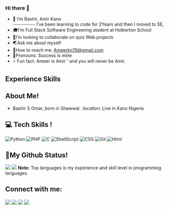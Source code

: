 ### Hi there 👐
-  🎉 I’m Bashir, Amir Kano  
----------- I’ve been learning to code for 2Years and then I moved to SE, 
- 🎓I’m Full Stack Software Engineering student at  Holberton School 
- 👥I’m looking to collaborate on quiz Web projects 
- 🌏Ask me about myself 
- 💌How to reach me: Ameerkn76@gmail.com 
- 🙂Pronouns: Success is mine  
- ⚡ Fun fact:  Ameer  is Amir ' and you will never be Amir.

##  Experience Skills  

##  About Me!
-  Bashir S Omar, born in Shawwal. 
:location: Live in Kano Nigeria  

## :computer: Tech Skills !
![Python](https://img.shields.io/badge/python-3670A0?style=for-the-badge&logo=python&logoColor=ffdd54) 
![PHP](https://img.shields.io/badge/php-%23777BB4.svg?style=for-the-badge&logo=php&logoColor=white)
![C](https://img.shields.io/badge/c-%2300599C.svg?style=for-the-badge&logo=c&logoColor=white) 
![ShellScript](https://img.shields.io/badge/shell_script-%23121011.svg?style=for-the-badge&logo=gnu-bash&logoColor=white)
![CSS](https://img.shields.io/badge/CSS3-1572B6?style=for-the-badge&logo=css3&logoColor=white)
![Git](https://img.shields.io/badge/Git-F05032?style=for-the-badge&logo=git&logoColor=white) 
![Html](https://img.shields.io/badge/Html-F05032?style=for-the-badge&logo=Html&logoColor=white)</br>

##  🚥My Github Status!
<img src="https://github-readme-stats.vercel.app/api/top-langs/?username=bashir76&langs_count=8&count_private=true&layout=compact&theme=react&hide_border=true&bg_color=0D1117">
<img src="https://github-readme-stats.vercel.app/api?username=bashir76&show_icons=true&count_private=true&theme=react&hide_border=true&bg_color=0D1117">
       <b>Note:</b> Top languages is my experience and skill level in programming languages. <br/> 

## Connect with me: <p align="left"> 
<a href='https://wa.me/2348164808800?text=Assalamu-alaikum!,%20Hi%20My%20Name%20is'><img src='https://img.shields.io/badge/WhatsApp-25D366?style=for-the-badge&logo=whatsapp&logoColor=white' /></a> 
<a href='mailto:ameerkn76@gmail.com'>
<img src='https://img.shields.io/badge/Gmail-D14836?style=for-the-badge&logo=gmail&logoColor=white' /></a> 
<a href='https://www.linkedin.com/in/amir-kano-bk-5752b0239'>
<img src='https://img.shields.io/badge/LinkedIn-0077B5?style=for-the-badge&logo=linkedin&logoColor=white' /></a> <a href='https://twitter.com/ameersomar1'>
<img src='https://img.shields.io/badge/Twitter-1DA1F2?style=for-the-badge&logo=twitter&logoColor=white' /></a> </p>

